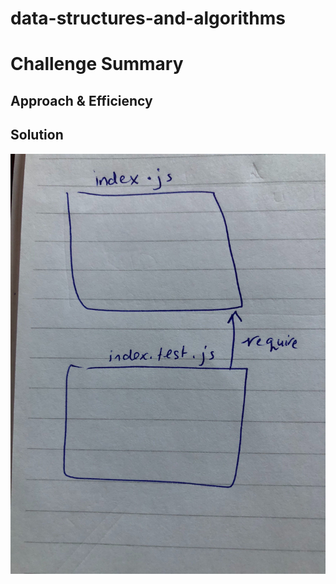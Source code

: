 # data-structures-and-algorithms

# Challenge Summary


## Approach & Efficiency


## Solution

![UML](uml.jpg)